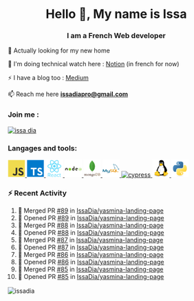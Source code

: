 <h1 align="center">Hello 👋, My name is Issa</h1>
<h3 align="center">I am a French Web developer</h3>


🔭 Actually looking for my new home


📝 I'm doing technical watch here :  [Notion](https://www.notion.so/Veille-Techno-Issa-2572f315bd9348c3a13dcb8b8c3cdb0d) (in french for now)

⚡ I have a blog too : [Medium](https://medium.com/@issadia)

📫 Reach me here **issadiapro@gmail.com**

<h3 align="left">Join me :</h3>
<p align="left">
<a href="https://linkedin.com/in/issa-dia-dev/" target="blank"><img align="center" src="https://raw.githubusercontent.com/rahuldkjain/github-profile-readme-generator/master/src/images/icons/Social/linked-in-alt.svg" alt="issa dia" height="30" width="40" /></a>
</p>

<h3 align="left">Langages and tools:</h3>
<p align="left"> 
  <a href="https://developer.mozilla.org/en-US/docs/Web/JavaScript" target="_blank"> <img src="https://raw.githubusercontent.com/devicons/devicon/master/icons/javascript/javascript-original.svg" alt="javascript" width="40" height="40"/> </a>
  <a href="https://www.typescriptlang.org/" target="_blank"> <img src="https://raw.githubusercontent.com/devicons/devicon/master/icons/typescript/typescript-original.svg" alt="typescript" width="40" height="40"/> </a>
  <a href="https://reactjs.org/" target="_blank"> <img src="https://raw.githubusercontent.com/devicons/devicon/master/icons/react/react-original-wordmark.svg" alt="react" width="40" height="40"/> </a>
  <a href="https://nodejs.org" target="_blank"> <img src="https://raw.githubusercontent.com/devicons/devicon/master/icons/nodejs/nodejs-original-wordmark.svg" alt="nodejs" width="40" height="40"/> </a>
   <a href="https://www.mongodb.com/" target="_blank"> <img src="https://raw.githubusercontent.com/devicons/devicon/master/icons/mongodb/mongodb-original-wordmark.svg" alt="mongodb" width="40" height="40"/> </a>
  <a href="https://www.mysql.com/" target="_blank"> <img src="https://raw.githubusercontent.com/devicons/devicon/master/icons/mysql/mysql-original-wordmark.svg" alt="mysql" width="40" height="40"/> </a>
  <a href="https://www.cypress.io" target="_blank"> <img src="https://raw.githubusercontent.com/simple-icons/simple-icons/6e46ec1fc23b60c8fd0d2f2ff46db82e16dbd75f/icons/cypress.svg" alt="cypress" width="40" height="40"/> </a>
  <a href="https://www.linux.org/" target="_blank"> <img src="https://raw.githubusercontent.com/devicons/devicon/master/icons/linux/linux-original.svg" alt="linux" width="40" height="40"/> </a> 
    <a href="https://www.python.org" target="_blank"> <img src="https://raw.githubusercontent.com/devicons/devicon/master/icons/python/python-original.svg" alt="python" width="40" height="40"/> </a>
</p>

### :zap: Recent Activity

<!--START_SECTION:activity-->
1. 🎉 Merged PR [#89](https://github.com/IssaDia/yasmina-landing-page/pull/89) in [IssaDia/yasmina-landing-page](https://github.com/IssaDia/yasmina-landing-page)
2. 💪 Opened PR [#89](https://github.com/IssaDia/yasmina-landing-page/pull/89) in [IssaDia/yasmina-landing-page](https://github.com/IssaDia/yasmina-landing-page)
3. 🎉 Merged PR [#88](https://github.com/IssaDia/yasmina-landing-page/pull/88) in [IssaDia/yasmina-landing-page](https://github.com/IssaDia/yasmina-landing-page)
4. 💪 Opened PR [#88](https://github.com/IssaDia/yasmina-landing-page/pull/88) in [IssaDia/yasmina-landing-page](https://github.com/IssaDia/yasmina-landing-page)
5. 🎉 Merged PR [#87](https://github.com/IssaDia/yasmina-landing-page/pull/87) in [IssaDia/yasmina-landing-page](https://github.com/IssaDia/yasmina-landing-page)
6. 💪 Opened PR [#87](https://github.com/IssaDia/yasmina-landing-page/pull/87) in [IssaDia/yasmina-landing-page](https://github.com/IssaDia/yasmina-landing-page)
7. 🎉 Merged PR [#86](https://github.com/IssaDia/yasmina-landing-page/pull/86) in [IssaDia/yasmina-landing-page](https://github.com/IssaDia/yasmina-landing-page)
8. 💪 Opened PR [#86](https://github.com/IssaDia/yasmina-landing-page/pull/86) in [IssaDia/yasmina-landing-page](https://github.com/IssaDia/yasmina-landing-page)
9. 🎉 Merged PR [#85](https://github.com/IssaDia/yasmina-landing-page/pull/85) in [IssaDia/yasmina-landing-page](https://github.com/IssaDia/yasmina-landing-page)
10. 💪 Opened PR [#85](https://github.com/IssaDia/yasmina-landing-page/pull/85) in [IssaDia/yasmina-landing-page](https://github.com/IssaDia/yasmina-landing-page)
<!--END_SECTION:activity-->

<p><img align="center" src="https://github-readme-streak-stats.herokuapp.com/?user=issadia&" alt="issadia" /></p>

